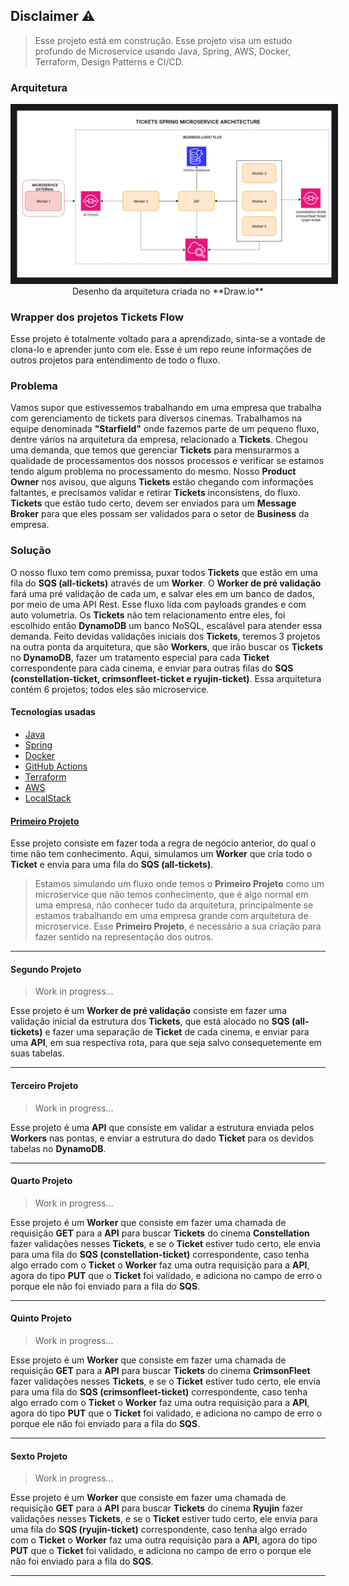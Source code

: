 ## Disclaimer ⚠️

> Esse projeto está em construção. Esse projeto visa um estudo profundo de Microservice usando Java, Spring, AWS, Docker, Terraform, Design Patterns e CI/CD.

### Arquitetura

<p align="center">
<img src="https://github.com/andre4j/tickets-flow-spring-microservice/blob/main/Microservice_Spring_Architecture.jpg" border="10"/>
Desenho da arquitetura criada no **Draw.io**
</p>

### Wrapper dos projetos Tickets Flow

  Esse projeto é totalmente voltado para a aprendizado, sinta-se a vontade de clona-lo e aprender junto com ele. Esse é um repo reune informações de outros projetos para entendimento de todo o fluxo. 

### Problema

  Vamos supor que estivessemos trabalhando em uma empresa que trabalha com gerenciamento de tickets para diversos cinemas. Trabalhamos na equipe denominada **"Starfield"** onde fazemos parte de um pequeno fluxo, dentre vários na arquitetura da empresa, relacionado a **Tickets**. Chegou uma demanda, que temos que gerenciar **Tickets** para mensurarmos a qualidade de processamentos dos nossos processos e verificar se estamos tendo algum problema no processamento do mesmo. Nosso **Product Owner** nos avisou, que alguns **Tickets** estão chegando com informações faltantes, e precisamos validar e retirar **Tickets** inconsistens, do fluxo. **Tickets** que estão tudo certo, devem ser enviados para um **Message Broker** para que eles possam ser validados para o setor de **Business** da empresa.

### Solução

  O nosso fluxo tem como premissa, puxar todos **Tickets** que estão em uma fila do **SQS (all-tickets)** através de um **Worker**. O **Worker de pré validação** fará uma pré validação de cada um, e salvar eles em um banco de dados, por meio de uma API Rest. Esse fluxo lida com payloads grandes e com auto volumetria. Os **Tickets** não tem relacionamento entre eles, foi escolhido então **DynamoDB** um banco NoSQL, escalável para atender essa demanda. Feito devidas validações iniciais dos **Tickets**, teremos 3 projetos na outra ponta da arquitetura, que são **Workers**, que irão buscar os **Tickets** no **DynamoDB**, fazer um tratamento especial para cada **Ticket** correspondente para cada cinema, e enviar para outras filas do **SQS (constellation-ticket, crimsonfleet-ticket e ryujin-ticket)**. Essa arquitetura contém 6 projetos; todos eles são microservice. 

#### Tecnologias usadas

  * [Java](https://dev.java/)
  * [Spring](https://spring.io/docs)
  * [Docker](https://docs.docker.com/)
  * [GitHub Actions](https://docs.github.com/en/actions)
  * [Terraform](https://developer.hashicorp.com/terraform/docs)
  * [AWS](https://docs.aws.amazon.com/)
  * [LocalStack](https://docs.localstack.cloud/)

#### [Primeiro Projeto](https://github.com/andre4j/tickets-flow-spring-microservice-worker-1)

 Esse projeto consiste em fazer toda a regra de negócio anterior, do qual o time não tem conhecimento. Aqui, simulamos um **Worker** que cria todo o **Ticket** e envia para uma fila do **SQS (all-tickets)**. 

 > Estamos simulando um fluxo onde temos o **Primeiro Projeto** como um microservice que não temos conhecimento, que é algo normal em uma empresa, não conhecer tudo da arquitetura, principalmente se estamos trabalhando em uma empresa grande com arquitetura de microservice. Esse **Primeiro Projeto**, é necessário a sua criação para fazer sentido na representação dos outros.

--------------------------------------------------------------------------------------------------------------------

#### Segundo Projeto

  > Work in progress...

  Esse projeto é um **Worker de pré validação** consiste em fazer uma validação inicial da estrutura dos **Tickets**, que está alocado no **SQS (all-tickets)** e fazer uma separação de **Ticket** de cada cinema, e enviar para uma **API**, em sua respectiva rota, para que seja salvo consequetemente em suas tabelas.

---

#### Terceiro Projeto 

  > Work in progress...

   Esse projeto é uma **API** que consiste em validar a estrutura enviada pelos **Workers** nas pontas, e enviar a estrutura do dado **Ticket** para os devidos tabelas no **DynamoDB**.

---

#### Quarto Projeto 

  > Work in progress...

  Esse projeto é um **Worker** que consiste em fazer uma chamada de requisição **GET** para a **API** para buscar **Tickets** do cinema **Constellation** fazer validações nesses **Tickets**, e se o **Ticket** estiver tudo certo, ele envia para uma fila do **SQS (constellation-ticket)** correspondente, caso tenha algo errado com o **Ticket** o **Worker** faz uma outra requisição para a **API**, agora do tipo **PUT** que o **Ticket** foi validado, e adiciona no campo de erro o porque ele não foi enviado para a fila do **SQS**.
  
---

#### Quinto Projeto

  > Work in progress...

  Esse projeto é um **Worker** que consiste em fazer uma chamada de requisição **GET** para a **API** para buscar **Tickets** do cinema **CrimsonFleet** fazer validações nesses **Tickets**, e se o **Ticket** estiver tudo certo, ele envia para uma fila do **SQS (crimsonfleet-ticket)** correspondente, caso tenha algo errado com o **Ticket** o **Worker** faz uma outra requisição para a **API**, agora do tipo **PUT** que o **Ticket** foi validado, e adiciona no campo de erro o porque ele não foi enviado para a fila do **SQS**.

---

#### Sexto Projeto

  > Work in progress...

 Esse projeto é um **Worker** que consiste em fazer uma chamada de requisição **GET** para a **API** para buscar **Tickets** do cinema **Ryujin** fazer validações nesses **Tickets**, e se o **Ticket** estiver tudo certo, ele envia para uma fila do **SQS (ryujin-ticket)** correspondente, caso tenha algo errado com o **Ticket** o **Worker** faz uma outra requisição para a **API**, agora do tipo **PUT** que o **Ticket** foi validado, e adiciona no campo de erro o porque ele não foi enviado para a fila do **SQS**.

---
